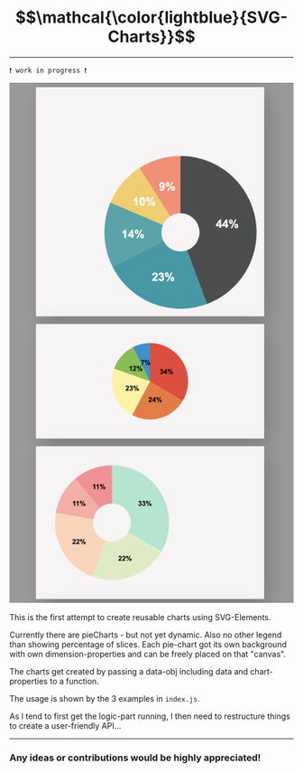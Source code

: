 # $$\mathcal{\color{lightblue}{SVG-Charts}}$$
___
```diff
❗️ work in progress ❗️
```

![Some pieCharts](pieCharts.png)

This is the first attempt to create reusable charts using SVG-Elements.

Currently there are pieCharts - but not yet dynamic. Also no other legend than showing percentage of slices.
Each pie-chart got its own background with own dimension-properties and can be freely placed on that "canvas".

The charts get created by passing a data-obj including data and chart-properties to a function.

The usage is shown by the 3 examples in `index.js`.

As I tend to first get the logic-part running, I then need to restructure things to create a user-friendly API...


___
### Any ideas or contributions would be highly appreciated!



